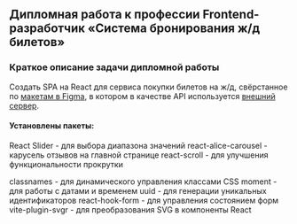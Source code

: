 ## Дипломная работа к профессии Frontend-разработчик «Система бронирования ж/д билетов»

### Краткое описание задачи дипломной работы
Создать SPA на React для сервиса покупки билетов на ж/д, свёрстанное по [макетам в Figma](https://www.figma.com/file/7981GjEsjSpBUKolk4xFoT/%D0%97%D0%B0%D0%BA%D0%B0%D0%B7-%D0%B1%D0%B8%D0%BB%D0%B5%D1%82%D0%BE%D0%B2?node-id=0%3A1), в котором в качестве API используется [внешний сервер](https://students.netoservices.ru/fe-diplom/).




#### Установлены пакеты:

React Slider - для выбора диапазона значений
react-alice-carousel - карусель отзывов на главной странице
react-scroll - для улучшения функциональности прокрутки 




classnames - для динамического управления классами CSS
moment - для работы с датами и временем
uuid - для генерации уникальных идентификаторов
react-hook-form - для управления состоянием форм
vite-plugin-svgr - для преобразования SVG в компоненты React